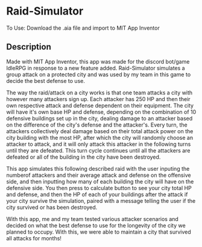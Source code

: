 # Raid-Simulator
To Use: Download the .aia file and import to MIT App Inventor
## Description
Made with MIT App Inventor, this app was made for the discord bot/game IdleRPG in response to a new feature added.
Raid-Simulator simulates a group attack on a protected city and was used by my team in this game to decide
the best defense to use.

The way the raid/attack on a city works is that one team attacks a city with however many attackers sign up.
Each attacker has 250 HP and then their own respective attack and defense dependent on their equipment.
The city will have it's own base HP and defense, depending on the combination of 10 defensive buildings
set up in the city, dealing damage to an attacker based on the difference of the city's defense and the attacker's.
Every turn, the attackers collectively deal damage based on their total attack power on the city building with the most HP,
after which the city will randomly choose an attacker to attack, and it will only attack this attacker in the following turns 
until they are defeated. This turn cycle continues until all the attackers are defeated or all of the building in the city have
been destroyed.

This app simulates this following described raid with the user inputing the numberof attackers and their average attack and defense on the offensive side, and then inputting how many of each building the city will have on the defensive side. You then press to calculate button to see your city total HP and defense, and then the HP of each of your buildings after the attack if your city survive the simulation, paired with a message telling the user if the city survived or has been destroyed.

With this app, me and my team tested various attacker scenarios and decided on what the best defense to use for the longevity of the city we planned to occupy. With this, we were able to maintain a city that survived all attacks for months!
